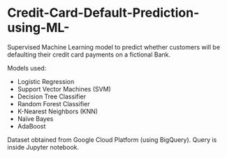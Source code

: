 # Credit-Card-Default-Prediction-using-ML-
Supervised Machine Learning model to predict whether customers will be defaulting their credit card payments on a fictional Bank.

Models used:
- Logistic Regression
- Support Vector Machines (SVM)
- Decision Tree Classifier
- Random Forest Classifier 
- K-Nearest Neighbors (KNN)
- Naïve Bayes
- AdaBoost

Dataset obtained from Google Cloud Platform (using BigQuery). Query is inside Jupyter notebook.
